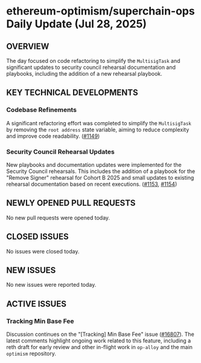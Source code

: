 # ethereum-optimism/superchain-ops Daily Update (Jul 28, 2025)
## OVERVIEW 
The day focused on code refactoring to simplify the `MultisigTask` and significant updates to security council rehearsal documentation and playbooks, including the addition of a new rehearsal playbook.

## KEY TECHNICAL DEVELOPMENTS

### Codebase Refinements
A significant refactoring effort was completed to simplify the `MultisigTask` by removing the `root address` state variable, aiming to reduce complexity and improve code readability. ([#1149](https://github.com/ethereum-optimism/superchain-ops/pull/1149))

### Security Council Rehearsal Updates
New playbooks and documentation updates were implemented for the Security Council rehearsals. This includes the addition of a playbook for the "Remove Signer" rehearsal for Cohort B 2025 and small updates to existing rehearsal documentation based on recent executions. ([#1153](https://github.com/ethereum-optimism/superchain-ops/pull/1153), [#1154](https://github.com/ethereum-optimism/superchain-ops/pull/1154))

## NEWLY OPENED PULL REQUESTS
No new pull requests were opened today.

## CLOSED ISSUES
No issues were closed today.

## NEW ISSUES
No new issues were reported today.

## ACTIVE ISSUES

### Tracking Min Base Fee
Discussion continues on the "[Tracking] Min Base Fee" issue ([#16807](https://github.com/ethereum-optimism/superchain-ops/issues/16807)). The latest comments highlight ongoing work related to this feature, including a reth draft for early review and other in-flight work in `op-alloy` and the main `optimism` repository.